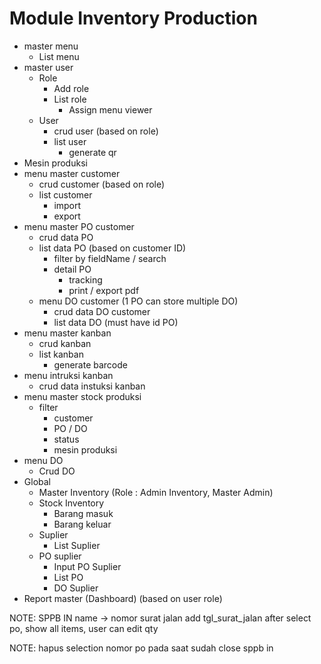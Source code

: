 # Module Inventory Production
- master menu
  - List menu
- master user
  - Role 
    - Add role
    - List role
      - Assign menu viewer
  - User 
    - crud user (based on role)
    - list user
      - generate qr
- Mesin produksi
- menu master customer
  - crud customer (based on role)
  - list customer
    - import
    - export
- menu master PO customer
  - crud data PO
  - list data PO (based on customer ID)
    - filter by fieldName / search
    - detail PO
      - tracking
      - print / export pdf
  - menu DO customer (1 PO can store multiple DO)
    - crud data DO customer
    - list data DO (must have id PO)
- menu master kanban
  - crud kanban
  - list kanban
    - generate barcode
- menu intruksi kanban
  - crud data instuksi kanban
- menu master stock produksi
  - filter
    - customer
    - PO / DO
    - status
    - mesin produksi
- menu DO
  - Crud DO
- Global
  - Master Inventory (Role : Admin Inventory, Master Admin)
  - Stock Inventory
    - Barang masuk
    - Barang keluar
  - Suplier
    - List Suplier
  - PO suplier
    - Input PO Suplier
    - List PO
    - DO Suplier
- Report master (Dashboard) (based on user role)



NOTE: 
  SPPB IN
    name -> nomor surat jalan
    add tgl_surat_jalan
    after select po, show all items, user can edit qty

NOTE: hapus selection nomor po pada saat sudah close sppb in